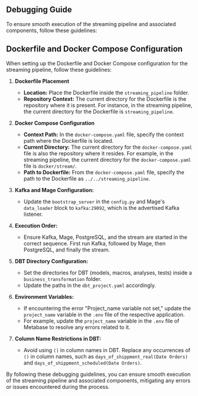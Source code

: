 ## Debugging Guide

To ensure smooth execution of the streaming pipeline and associated components, follow these guidelines:

## Dockerfile and Docker Compose Configuration

When setting up the Dockerfile and Docker Compose configuration for the streaming pipeline, follow these guidelines:

1. **Dockerfile Placement**

    - **Location:** Place the Dockerfile inside the `streaming_pipeline` folder.
    - **Repository Context:** The current directory for the Dockerfile is the repository where it is present. For instance, in the streaming pipeline, the current directory for the Dockerfile is `streaming_pipeline`.

2. **Docker Compose Configuration**

    - **Context Path:** In the `docker-compose.yaml` file, specify the context path where the Dockerfile is located.
    - **Current Directory:** The current directory for the `docker-compose.yaml` file is also the repository where it resides. For example, in the streaming pipeline, the current directory for the `docker-compose.yaml` file is `docker/stream/`.
    - **Path to Dockerfile:** From the `docker-compose.yaml` file, specify the path to the Dockerfile as `../../streaming_pipeline`.

3. **Kafka and Mage Configuration:**
   - Update the `bootstrap_server` in the `config.py` and Mage's `data_loader` block to `kafka:29092`, which is the advertised Kafka listener.

4. **Execution Order:**
   - Ensure Kafka, Mage, PostgreSQL, and the stream are started in the correct sequence. First run Kafka, followed by Mage, then PostgreSQL, and finally the stream.

5. **DBT Directory Configuration:**
   - Set the directories for DBT (models, macros, analyses, tests) inside a `business_transformation` folder.
   - Update the paths in the `dbt_project.yaml` accordingly.

6. **Environment Variables:**
   - If encountering the error "Project_name variable not set," update the `project_name` variable in the `.env` file of the respective application.
   - For example, update the `project_name` variable in the `.env` file of Metabase to resolve any errors related to it.

7. **Column Name Restrictions in DBT:**
   - Avoid using `()` in column names in DBT. Replace any occurrences of `()` in column names, such as `days_of_shippment_real(Date Orders)` and `days_of_shippment_scheduled(Date Orders)`.


By following these debugging guidelines, you can ensure smooth execution of the streaming pipeline and associated components, mitigating any errors or issues encountered during the process.
